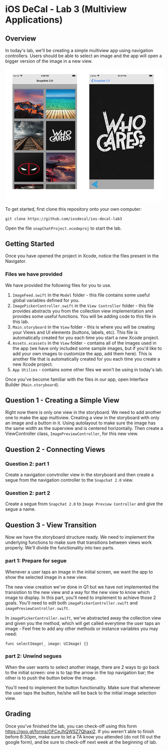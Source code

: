 # iOS DeCal - Lab 3 (Multiview Applications)
## Overview ##
In today's lab, we'll be creating a simple multiview app using navigation controllers. Users should be able to select an image and the app will open a bigger version of the image in a new view.

![alt text](/README-images/previewSnap.png)

To get started, first clone this repository onto your own computer:
	
	git clone https://github.com/iosdecal/ios-decal-lab3

Open the file `snapChatProject.xcodeproj` to start the lab.

## Getting Started ##
Once you have opened the project in Xcode, notice the files present in the Navigator.

### Files we have provided ###
We have provided the following files for you to use. 

1. `ImageFeed.swift` in the `Model` folder - this file contains some useful global variables defined for you.
2. `ImagePickerController.swift` in the `View Controller` folder - this file provides abstracts you from the collection view implementation and provides some useful functions. You will be adding code to this file in this lab. 
3. `Main.storyboard` in the `View` folder - this is where you will be creating your Views and UI elements (buttons, labels, etc). This file is automatically created for you each time you start a new Xcode project.
4. `Assets.xcassets` in the `View` folder - contains all of the images used in the app (we have only included some sample images, but if you'd like to add your own images to customize the app, add them here). This is another file that is automatically created for you each time you create a new Xcode project.
5. `App Utilies` - contains some other files we won't be using in today's lab.

Once you've become familiar with the files in our app, open Interface Builder (`Main.storyboard`). 

## Question 1 - Creating a Simple View ##

Right now there is only one view in the storyboard. We need to add another one to make the app multiview.
Creating a view in the storyboard with only an image and a button in it. Using autolayout to make sure the image has the same width as the superview and is centered horizontally. Then create a ViewController class, `ImagePreviewController`, for this new view.

## Question 2 - Connecting Views ##
### Question 2: part 1 ###

Create a navigation convtroller view in the storyboard and then create a segue from the navigation controller to the `Snapchat 2.0` view. 

### Question 2: part 2 ###

Create a segue from `Snapchat 2.0` to `Image Preview Controller` and give the segue a name.

## Question 3 - View Transition ##

Now we have the storyboard structure ready. We need to implement the underlying functions to make sure that transitions between views work properly. We'll divide the functionality into two parts.

### part 1: Prepare for segue ###
Whenever a user taps an image in the initial screen, we want the app to show the selected image in a new view. 

The new view creation we've done in Q1 but we have not implemented the transistion to the new view and a way for the new view to know which image to display. In this part, you'll need to implement to achieve those 2 goals. You'll need to edit both `imagePickerController.swift` and `imagePreviewController.swift`.

In `imagePickerController.swift`, we've abstracted away the collection view and given you the method, which will get called everytime the user taps an image - Feel free to add any other methods or instance variables you may need:

	func selectImage(_ image: UIImage) {}

### part 2: Unwind segues ###

When the user wants to select another image, there are 2 ways to go back to the initial screen: one is to tap the arrow in the top navigation bar; the other is to push the button below the image.

You'll need to implement the button functionality. Make sure that whenever the user taps the button, he/she will be back to the initial image selection view.  

## Grading ##

Once you've finished the lab, you can check-off using this form https://goo.gl/forms/OFCeJhQWSZ7Qhaxi2. If you weren't able to finish before 8:30pm, make sure to let a TA know you attended (do not fill out the google form), and be sure to check-off next week at the beginning of lab.
